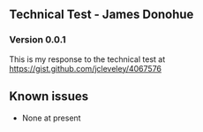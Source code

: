## Technical Test - James Donohue

### Version 0.0.1

This is my response to the technical test at https://gist.github.com/jcleveley/4067576

## Known issues

- None at present
